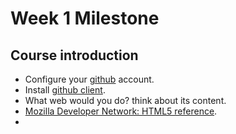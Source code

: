 Week 1 Milestone
==========

## Course introduction

* Configure your [github](http://github.com) account.
* Install [github client](http://mac.github.com).
* What web would you do? think about its content.
* [Mozilla Developer Network: HTML5 reference](https://developer.mozilla.org/en-US/docs/Web/Guide/HTML/HTML5).
* 